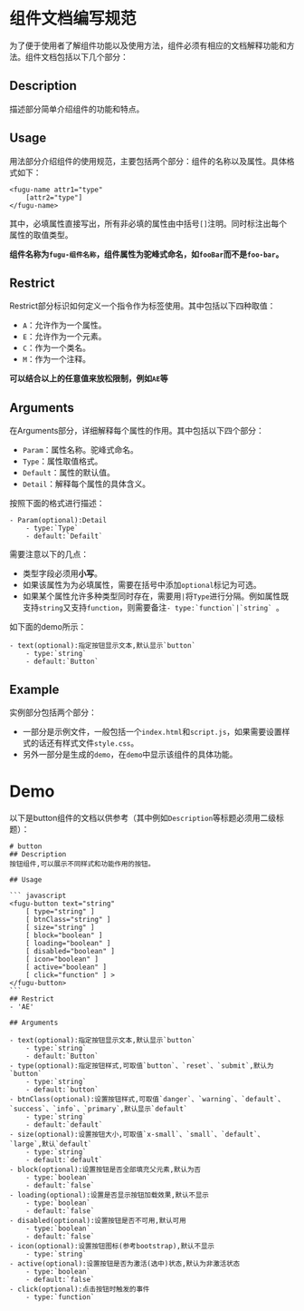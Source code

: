 # 组件文档编写规范

为了便于使用者了解组件功能以及使用方法，组件必须有相应的文档解释功能和方法。组件文档包括以下几个部分：

## Description
描述部分简单介绍组件的功能和特点。

## Usage
用法部分介绍组件的使用规范，主要包括两个部分：组件的名称以及属性。具体格式如下：

```
<fugu-name attr1="type"
	[attr2="type"]
</fugu-name>
```
其中，必填属性直接写出，所有非必填的属性由中括号`[]`注明。同时标注出每个属性的取值类型。

**组件名称为`fugu-组件名称`，组件属性为驼峰式命名，如`fooBar`而不是`foo-bar`。**

## Restrict
Restrict部分标识如何定义一个指令作为标签使用。其中包括以下四种取值：

- `A`：允许作为一个属性。
- `E`：允许作为一个元素。
- `C`：作为一个类名。
- `M`：作为一个注释。

**可以结合以上的任意值来放松限制，例如`AE`等**

## Arguments
在Arguments部分，详细解释每个属性的作用。其中包括以下四个部分：

- `Param`：属性名称。驼峰式命名。
- `Type`：属性取值格式。
- `Default`：属性的默认值。
- `Detail`：解释每个属性的具体含义。

按照下面的格式进行描述：

```
- Param(optional):Detail
	- type:`Type`
	- default:`Defailt`
```
需要注意以下的几点：

- 类型字段必须用**小写**。
- 如果该属性为为必填属性，需要在括号中添加`optional`标记为可选。
- 如果某个属性允许多种类型同时存在，需要用`|`将`Type`进行分隔。例如属性既支持`string`又支持`function`，则需要备注```- type:`function`|`string` ```。

如下面的demo所示：

```
- text(optional):指定按钮显示文本,默认显示`button`
    - type:`string`
    - default:`Button`
```

## Example
实例部分包括两个部分：

- 一部分是示例文件，一般包括一个`index.html`和`script.js`，如果需要设置样式的话还有样式文件`style.css`。
- 另外一部分是生成的`demo`，在`demo`中显示该组件的具体功能。

# Demo

以下是button组件的文档以供参考（其中例如`Description`等标题必须用二级标题）：

	
	# button
	## Description
	按钮组件,可以展示不同样式和功能作用的按钮。
	
	## Usage
	
	``` javascript
	<fugu-button text="string"
	    [ type="string" ]
	    [ btnClass="string" ]
	    [ size="string" ]
	    [ block="boolean" ]
	    [ loading="boolean" ]
	    [ disabled="boolean" ]
	    [ icon="boolean" ]
	    [ active="boolean" ]
	    [ click="function" ] >
	</fugu-button>
	```
	## Restrict
	- 'AE'
	
	## Arguments
	
	- text(optional):指定按钮显示文本,默认显示`button`
	    - type:`string`
	    - default:`Button`
	- type(optional):指定按钮样式,可取值`button`、`reset`、`submit`,默认为`button`
	    - type:`string`
	    - default:`button`
	- btnClass(optional):设置按钮样式,可取值`danger`、`warning`、`default`、`success`、`info`、`primary`,默认显示`default`
	    - type:`string`
	    - default:`default`
	- size(optional):设置按钮大小,可取值`x-small`、`small`、`default`、`large`,默认`default`
	    - type:`string`
	    - default:`default`
	- block(optional):设置按钮是否全部填充父元素,默认为否
	    - type:`boolean`
	    - default:`false`
	- loading(optional):设置是否显示按钮加载效果,默认不显示
	    - type:`boolean`
	    - default:`false`
	- disabled(optional):设置按钮是否不可用,默认可用
	    - type:`boolean`
	    - default:`false`
	- icon(optional):设置按钮图标(参考bootstrap),默认不显示
	    - type:`string`
	- active(optional):设置按钮是否为激活(选中)状态,默认为非激活状态
	    - type:`boolean`
	    - default:`false`
	- click(optional):点击按钮时触发的事件
	    - type:`function`
	

